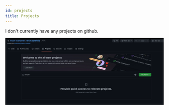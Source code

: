```yaml
---
id: projects
title: Projects
---
```


I don't currently have any projects on github.

![Add alternate text for image](./assets/project.png)
